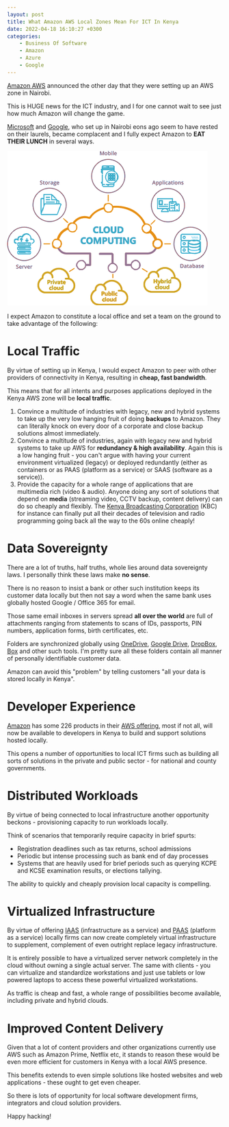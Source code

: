 ```yaml
---
layout: post
title: What Amazon AWS Local Zones Mean For ICT In Kenya
date: 2022-04-18 16:10:27 +0300
categories:
    - Business Of Software
    - Amazon
    - Azure
    - Google
---
```

[Amazon AWS](https://aws.amazon.com/) announced the other day that they were setting up an AWS zone in Nairobi.

This is HUGE news for the ICT industry, and I for one cannot wait to see just how much Amazon will change the game.

[Microsoft](https://www.microsoft.com/en-us/) and [Google](https://about.google/?utm_source=google-KE&utm_medium=referral&utm_campaign=hp-footer&fg=1), who set up in Nairobi eons ago seem to have rested on their laurels, became complacent and I fully expect Amazon to **EAT THEIR LUNCH** in several ways.

![](../images/2022/04/cloud.png)

I expect Amazon to constitute a local office and set a team on the ground to take advantage of the following:

# Local Traffic

By virtue of setting up in Kenya, I would expect Amazon to peer with other providers of connectivity in Kenya, resulting in **cheap, fast bandwidth**.

This means that for all intents and purposes applications deployed in the Kenya AWS zone will be **local traffic**.

1. Convince a multitude of industries with legacy, new and hybrid systems to take up the very low hanging fruit of doing **backups** to Amazon. They can literally knock on every door of a corporate and close backup solutions almost immediately.
2. Convince a multitude of industries, again with legacy  new and hybrid systems to take up AWS for **redundancy & high availability**. Again this is a low hanging fruit - you can't argue with having your current environment virtualized (legacy) or deployed redundantly (either as containers or as PAAS (platform as a service) or SAAS (software as a service)).
3. Provide the capacity for a whole range of applications that are multimedia rich (video & audio). Anyone doing any sort of solutions that depend on **media** (streaming video, CCTV backup, content delivery) can do so cheaply and flexibly. The [Kenya Broadcasting Corporation](https://www.kbc.co.ke/) (KBC) for instance can finally put all their decades of television and radio programming going back all the way to the 60s online cheaply!

# Data Sovereignty

There are a lot of truths, half truths, whole lies around data sovereignty laws. I personally think these laws make **no sense**.

There is no reason to insist a bank or other such institution keeps its customer data locally but then not say a word when the same bank uses globally hosted Google / Office 365 for email.

Those same email inboxes in servers spread **all over the world** are full of attachments ranging from statements to scans of IDs, passports, PIN numbers, application forms, birth certificates, etc.

Folders are synchronized globally using [OneDrive](https://www.microsoft.com/en-us/microsoft-365/onedrive/online-cloud-storage), [Google Drive](https://www.google.com/drive/), [DropBox](https://www.dropbox.com/), [Box](https://www.box.com/) and other such tools. I'm pretty sure all these folders contain all manner of personally identifiable customer data.

Amazon can avoid this "problem" by telling customers "all your data is stored locally in Kenya".

# Developer Experience

[Amazon](https://www.amazon.com/) has some 226 products in their [AWS offering](https://aws.amazon.com/products/?aws-products-all.sort-by=item.additionalFields.productNameLowercase&aws-products-all.sort-order=asc&awsf.re%3AInvent=*all&awsf.Free%20Tier%20Type=*all&awsf.tech-category=*all), most if not all, will now be available to developers in Kenya to build and support solutions hosted locally.

This opens a number of opportunities to local ICT firms such as building all sorts of solutions in the private and public sector - for national and county governments.

# Distributed Workloads

By virtue of being connected to local infrastructure another opportunity beckons - provisioning capacity to run workloads locally.

Think of scenarios that temporarily require capacity in brief spurts:
- Registration deadlines such as tax returns, school admissions
- Periodic but intense processing such as bank end of day processes
- Systems that are heavily used for brief periods such as querying KCPE and KCSE examination results, or elections tallying.

The ability to quickly and cheaply provision local capacity is compelling.

# Virtualized Infrastructure

By virtue of offering [IAAS](https://en.wikipedia.org/wiki/Infrastructure_as_a_service) (infrastructure as a service) and [PAAS](https://en.wikipedia.org/wiki/Platform_as_a_service) (platform as a service) locally firms can now create completely virtual infrastructure to supplement, complement of even outright replace legacy infrastructure.

It is entirely possible to have a virtualized server network completely in the cloud without owning a single actual server. The same with clients - you can virtualize and standardize workstations and just use tablets or low powered laptops to access these powerful virtualized workstations.

As traffic is cheap and fast, a whole range of possibilities become available, including private and hybrid clouds.

# Improved Content Delivery

Given that a lot of content providers and other organizations currently use AWS such as Amazon Prime, Netflix etc, it stands to reason these would be even more efficient for customers in Kenya with a local AWS presence.

This benefits extends to even simple solutions like hosted websites and web applications - these ought to get even cheaper.

So there is lots of opportunity for local software development firms, integrators and cloud solution providers.

Happy hacking!